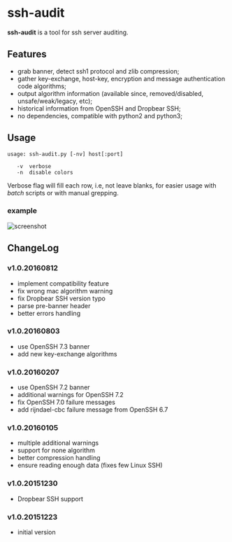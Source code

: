 # ssh-audit
**ssh-audit** is a tool for ssh server auditing.  

## Features
- grab banner, detect ssh1 protocol and zlib compression;
- gather key-exchange, host-key, encryption and message authentication code algorithms;
- output algorithm information (available since, removed/disabled, unsafe/weak/legacy, etc);
- historical information from OpenSSH and Dropbear SSH;
- no dependencies, compatible with python2 and python3;

## Usage
```
usage: ssh-audit.py [-nv] host[:port]

   -v  verbose
   -n  disable colors
```
Verbose flag will fill each row, i.e, not leave blanks, for easier usage with _batch_ scripts or with manual grepping.

### example
![screenshot](https://cloud.githubusercontent.com/assets/7356025/17623665/da5281c8-60a9-11e6-9582-13f9971c22e0.png)  

## ChangeLog
### v1.0.20160812
 - implement compatibility feature
 - fix wrong mac algorithm warning
 - fix Dropbear SSH version typo
 - parse pre-banner header
 - better errors handling

### v1.0.20160803
 - use OpenSSH 7.3 banner
 - add new key-exchange algorithms

### v1.0.20160207
 - use OpenSSH 7.2 banner
 - additional warnings for OpenSSH 7.2 
 - fix OpenSSH 7.0 failure messages
 - add rijndael-cbc failure message from OpenSSH 6.7

### v1.0.20160105
 - multiple additional warnings
 - support for none algorithm
 - better compression handling  
 - ensure reading enough data (fixes few Linux SSH)  

### v1.0.20151230
 - Dropbear SSH support  

### v1.0.20151223
 - initial version  
